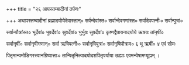 +++
title = "२६ आपस्तम्बादीनां तर्पणः"

+++
अथापस्तम्बादीनां ब्रह्मादयोयेदेवास्तान्‌० सर्वन्देवांस्त० सर्वान्देवगणांस्त० सर्वादेवपत्‍नीः० सर्वान्पुत्रां०

सर्वान्पौत्रांस्त० भूर्देवां० भुवर्देवां० सुवर्देवां० भुर्भुवः सुवर्देवां० कृष्णद्वैपायनादयोये ऋषयः तांनृषीं०

सर्वानृषीं० सर्वानृषीगणान्‌० सर्वा ऋषिपत्‍नीः० सर्वानृषिपुत्रां० सर्वानृषिपौत्राम० ६ भू ऋषीं० ४ एवं सोमः

पितृमान्यमोङि‌गरस्वानग्रिष्वात्ताः० तान्पितृनित्यादयोदशपितृपर्याया ऊह्याः एवमन्येषामप्यूह्यम् ।
